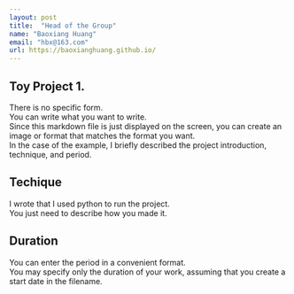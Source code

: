 ```yaml
---
layout: post
title:  "Head of the Group"
name: "Baoxiang Huang"
email: "hbx@163.com"
url: https://baoxianghuang.github.io/
---
```


## Toy Project 1.

There is no specific form.  
You can write what you want to write.  
Since this markdown file is just displayed on the screen, you can create an image or format that matches the format you want.  
In the case of the example, I briefly described the project introduction, technique, and period.  


## Techique

I wrote that I used python to run the project.  
You just need to describe how you made it.  


## Duration 

You can enter the period in a convenient format.   
You may specify only the duration of your work, assuming that you create a start date in the filename.  
